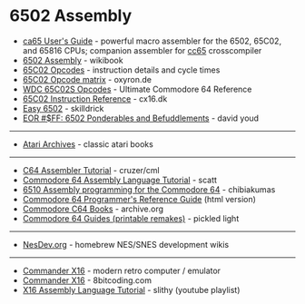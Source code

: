 # 6502 Assembly

* [ca65 User's Guide](https://cc65.github.io/doc/ca65.html) - powerful macro assembler for the 6502, 65C02, and 65816 CPUs; companion assembler for [cc65](https://cc65.github.io/) crosscompiler
* [6502 Assembly](https://en.wikibooks.org/wiki/6502_Assembly) - wikibook
* [65C02 Opcodes](http://www.6502.org/tutorials/65c02opcodes.html) - instruction details and cycle times
* [65C02 Opcode matrix](http://www.oxyron.de/html/opcodesc02.html) - oxyron.de
* [WDC 65C02S Opcodes](https://www.pagetable.com/c64ref/6502/?cpu=65c02s) - Ultimate Commodore 64 Reference
* [65C02 Instruction Reference](https://cx16.dk/65c02/reference.html) - cx16.dk
* [Easy 6502](https://skilldrick.github.io/easy6502/) - skilldrick
* [EOR #$FF: 6502 Ponderables and Befuddlements](https://ia904606.us.archive.org/26/items/eor6502/eorBookV1.0.1_ebookRelease.pdf) - david youd

---

* [Atari Archives](https://www.atariarchives.org/) - classic atari books

---

* [C64 Assembler Tutorial](https://files.commodore.software/reference-material/articles-and-guides/commodore-64-articles/c64-assembler-tutorial.pdf) - cruzer/cml
* [Commodore 64 Assembly Language Tutorial](https://files.commodore.software/reference-material/articles-and-guides/commodore-64-articles/assembler-tutor-10.pdf) - scatt
* [6510 Assembly programming for the Commodore 64](https://www.chibiakumas.com/6502/c64.php) - chibiakumas
* [Commodore 64 Programmer's Reference Guide](https://www.devili.iki.fi/Computers/Commodore/C64/Programmers_Reference/page_iii.html) (html version)
* [Commodore C64 Books](https://archive.org/details/commodore_c64_books) - archive.org
* [Commodore 64 Guides (printable remakes)](https://pickledlight.blogspot.com/p/commodore-64-guides.html) - pickled light

---

* [NesDev.org](https://www.nesdev.org/) - homebrew NES/SNES development wikis

---

* [Commander X16](https://github.com/commanderx16) - modern retro computer / emulator
* [Commander X16](https://www.8bitcoding.com/p/commander-x16.html) - 8bitcoding.com
* [X16 Assembly Language Tutorial](https://www.youtube.com/playlist?list=PLPSrOWYluVLIJ1n-TsVb-BESL1tkSTRI_) - slithy (youtube playlist)

